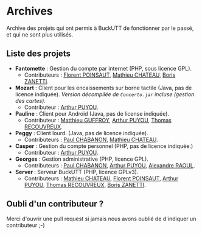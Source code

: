 # Archives

Archive des projets qui ont permis à BuckUTT de fonctionner par le passé, et qui ne sont plus utilisés.

## Liste des projets

* **Fantomette** : Gestion du compte par internet (PHP, sous licence GPL).
    * Contributeurs : [Florent POINSAUT](https://github.com/floSoX), [Mathieu CHATEAU](https://github.com/Sid3y1), [Boris ZANETTI](https://github.com/zanettibo).
* **Mozart** : Client pour les encaissements sur borne tactile (Java, pas de licence indiquée). *Version décompilée de `Concerto.jar` incluse (gestion des cartes).*
    * Contributeur : [Arthur PUYOU](https://github.com/apuyou).
* **Pauline** : Client pour Android (Java, pas de license indiquée).
    * Contributeur : [Matthieu GUFFROY](https://github.com/mattgu74), [Arthur PUYOU](https://github.com/apuyou), [Thomas RECOUVREUX](https://github.com/trecouvr).
* **Peggy** : Client lourd. (Java, pas de licence indiquée).
    * Contributeurs : [Paul CHABANON](paulchabanon), [Mathieu CHATEAU](https://github.com/Sid3y1).
* **Casper** : Gestion du compte personnel (PHP, pas de licence indiquée.)
    * Contributeur : [Arthur PUYOU](https://github.com/apuyou).
* **Georges** : Gestion administrative (PHP, licence GPL).
    * Contributeurs : [Paul CHABANON](paulchabanon), [Arthur PUYOU](https://github.com/apuyou), [Alexandre RAOUL](https://github.com/alex-raoul).
* **Server** : Serveur BuckUTT (PHP, licence GPLv3).
    * Contributeurs : [Mathieu CHATEAU](https://github.com/Sid3y1), [Florent POINSAUT](https://github.com/floSoX), [Arthur PUYOU](https://github.com/apuyou), [Thomas RECOUVREUX](https://github.com/trecouvr), [Boris ZANETTI](https://github.com/zanettibo).

## Oubli d'un contributeur ?

Merci d'ouvrir une pull request si jamais nous avons oublié de d'indiquer un contributeur ;-)
